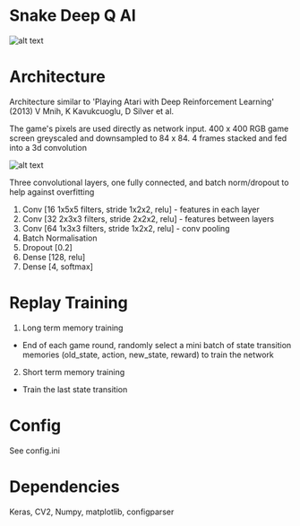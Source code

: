 Snake Deep Q AI
=============
![alt text](https://raw.githubusercontent.com/elodea/Deep-Q-Snake/master/img/game.png)

Architecture
=============
Architecture similar to 'Playing Atari with Deep Reinforcement Learning' (2013) V Mnih, K Kavukcuoglu, D Silver et al.

The game's pixels are used directly as network input. 400 x 400 RGB game screen greyscaled and downsampled to 84 x 84. 4 frames stacked and fed into a 3d convolution

![alt text](https://raw.githubusercontent.com/elodea/Deep-Q-Snake/master/img/processed.png)

Three convolutional layers, one fully connected, and batch norm/dropout to help against overfitting
1. Conv [16 1x5x5 filters, stride 1x2x2, relu] - features in each layer
2. Conv [32 2x3x3 filters, stride 2x2x2, relu] - features between layers
3. Conv [64 1x3x3 filters, stride 1x2x2, relu] - conv pooling
4. Batch Normalisation
5. Dropout [0.2]
6. Dense [128, relu]
7. Dense [4, softmax]

Replay Training
==============
1. Long term memory training
- End of each game round, randomly select a mini batch of state transition memories (old_state, action, new_state, reward) to train the network
2. Short term memory training
- Train the last state transition

Config
===============
See config.ini

Dependencies
===============
Keras, CV2, Numpy, matplotlib, configparser
